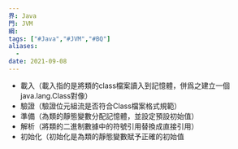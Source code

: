 ```yaml
---
界: Java
門: JVM
綱: 
tags: ["#Java","#JVM","#BQ"]
aliases:
  - 
date: 2021-09-08
---
```


-   載入（載入指的是將類的class檔案讀入到記憶體，併爲之建立一個java.lang.Class對像）
-   驗證（驗證位元組流是否符合Class檔案格式規範）
-   準備（為類的靜態變數分配記憶體，並設定預設初始值）
-   解析（將類的二進制數據中的符號引用替換成直接引用）
-   初始化（初始化是為類的靜態變數賦予正確的初始值